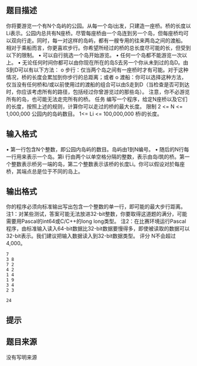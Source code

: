 


## 题目描述
你将要游览一个有N个岛屿的公园。从每一个岛i出发，只建造一座桥。桥的长度以Li表示。公园内总共有N座桥。尽管每座桥由一个岛连到另一个岛，但每座桥均可以双向行走。同时，每一对这样的岛屿，都有一艘专用的往来两岛之间的渡船。 
相对于乘船而言，你更喜欢步行。你希望所经过的桥的总长度尽可能的长，但受到以下的限制。 
• 可以自行挑选一个岛开始游览。 
• 任何一个岛都不能游览一次以上。 
• 无论任何时间你都可以由你现在所在的岛S去另一个你从未到过的岛D。由S到D可以有以下方法： 
o 步行：仅当两个岛之间有一座桥时才有可能。对于这种情况，桥的长度会累加到你步行的总距离；或者 
o 渡船：你可以选择这种方法，仅当没有任何桥和/或以前使用过的渡船的组合可以由S走到D（当检查是否可到达时，你应该考虑所有的路径，包括经过你曾游览过的那些岛）。 
注意，你不必游览所有的岛，也可能无法走完所有的桥。 
任务 
编写一个程序，给定N座桥以及它们的长度，按照上述的规则，计算你可以走过的桥的最大长度。 
限制 
2 <= N <= 1,000,000 公园内的岛屿数目。 
1<= Li <= 100,000,000 桥i的长度。 
## 输入格式
• 第一行包含N个整数，即公园内岛屿的数目。岛屿由1到N编号。 
• 随后的N行每一行用来表示一个岛。第i 行由两个以单空格分隔的整数，表示由岛i筑的桥。第一个整数表示桥另一端的岛，第二个整数表示该桥的长度Li。你可以假设对於每座桥，其端点总是位于不同的岛上。 
## 输出格式
你的程序必须向标准输出写出包含一个整数的单一行，即可能的最大步行距离。 
注1：对某些测试，答案可能无法放进32-bit整数，你要取得这道题的满分，可能需要用Pascal的int64或C/C++的long long类型。 
注2：在比赛环境运行Pascal程序，由标准输入读入64-bit数据比32-bit数据要慢得多，即使被读取的数据可以32-bit表示。我们建议把输入数据读入到32-bit数据类型。 
评分 
N不会超过4,000。 

```input1
7
3 8
7 2
4 2
1 4
1 9
3 4
2 3

```

```output1
24
```

## 提示
## 题目来源
没有写明来源


